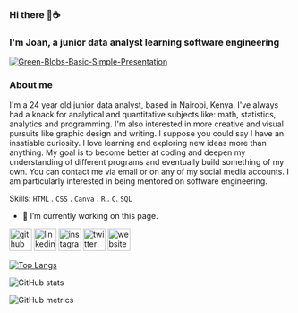 ### Hi there 🍃☕

### I'm Joan, a junior data analyst learning software engineering

<a href="https://ibb.co/5jq9cLF"><img src="https://i.ibb.co/VCXNBTm/Green-Blobs-Basic-Simple-Presentation.png" alt="Green-Blobs-Basic-Simple-Presentation" border="0"></a>

### About me

I'm a 24 year old junior data analyst, based in Nairobi, Kenya. I've always had a knack for analytical and quantitative subjects like: math, statistics, analytics and programming. I'm also interested in more creative and visual pursuits like graphic design and writing. I suppose you could say I have an insatiable curiosity. I love learning and exploring new ideas more than anything. My goal is to become better at coding and deepen my understanding of different programs and eventually build something of my own. 
You can contact me via email or on any of my social media accounts. I am particularly interested in being mentored on software engineering.  

Skills: `HTML` . `CSS` . `Canva` . `R` . `C`. `SQL`

- 🔭 I’m currently working on this page. 


[<img src='https://cdn.jsdelivr.net/npm/simple-icons@3.0.1/icons/github.svg' alt='github' height='40'>](https://github.com/joanweru)  [<img src='https://cdn.jsdelivr.net/npm/simple-icons@3.0.1/icons/linkedin.svg' alt='linkedin' height='40'>](https://www.linkedin.com/in/https://www.linkedin.com/in/joan-weru-6b601b1b7//)  [<img src='https://cdn.jsdelivr.net/npm/simple-icons@3.0.1/icons/instagram.svg' alt='instagram' height='40'>](https://www.instagram.com/444.nyokabi/)  [<img src='https://cdn.jsdelivr.net/npm/simple-icons@3.0.1/icons/twitter.svg' alt='twitter' height='40'>](https://twitter.com/444nyokabi)  [<img src='https://cdn.jsdelivr.net/npm/simple-icons@3.0.1/icons/icloud.svg' alt='website' height='40'>](https://joanweru.github.io/)  

[![Top Langs](https://github-readme-stats.vercel.app/api/top-langs/?username=joanweru)](https://github.com/anuraghazra/github-readme-stats)

![GitHub stats](https://github-readme-stats.vercel.app/api?username=joanweru&show_icons=true)  

![GitHub metrics](https://metrics.lecoq.io/joanweru)  
